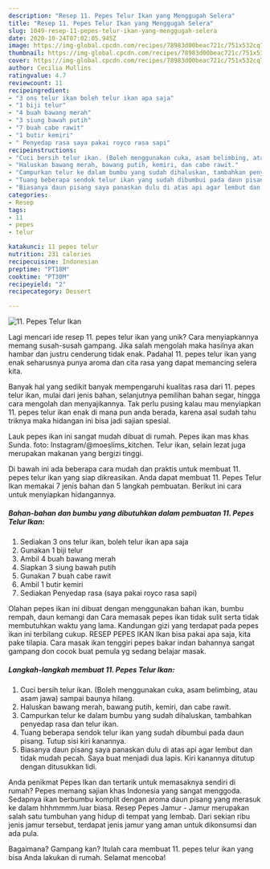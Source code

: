 ```yaml
---
description: "Resep 11. Pepes Telur Ikan yang Menggugah Selera"
title: "Resep 11. Pepes Telur Ikan yang Menggugah Selera"
slug: 1049-resep-11-pepes-telur-ikan-yang-menggugah-selera
date: 2020-10-24T07:02:05.945Z
image: https://img-global.cpcdn.com/recipes/78983d00beac721c/751x532cq70/11-pepes-telur-ikan-foto-resep-utama.jpg
thumbnail: https://img-global.cpcdn.com/recipes/78983d00beac721c/751x532cq70/11-pepes-telur-ikan-foto-resep-utama.jpg
cover: https://img-global.cpcdn.com/recipes/78983d00beac721c/751x532cq70/11-pepes-telur-ikan-foto-resep-utama.jpg
author: Cecilia Mullins
ratingvalue: 4.7
reviewcount: 11
recipeingredient:
- "3 ons telur ikan boleh telur ikan apa saja"
- "1 biji telur"
- "4 buah bawang merah"
- "3 siung bawah putih"
- "7 buah cabe rawit"
- "1 butir kemiri"
- " Penyedap rasa saya pakai royco rasa sapi"
recipeinstructions:
- "Cuci bersih telur ikan. (Boleh menggunakan cuka, asam belimbing, atau asam jawa) sampai baunya hilang."
- "Haluskan bawang merah, bawang putih, kemiri, dan cabe rawit."
- "Campurkan telur ke dalam bumbu yang sudah dihaluskan, tambahkan penyedap rasa dan telur ikan."
- "Tuang beberapa sendok telur ikan yang sudah dibumbui pada daun pisang. Tutup sisi kiri kanannya."
- "Biasanya daun pisang saya panaskan dulu di atas api agar lembut dan tidak mudah pecah. Saya buat menjadi dua lapis. Kiri kanannya ditutup dengan ditusukkan lidi."
categories:
- Resep
tags:
- 11
- pepes
- telur

katakunci: 11 pepes telur 
nutrition: 231 calories
recipecuisine: Indonesian
preptime: "PT18M"
cooktime: "PT30M"
recipeyield: "2"
recipecategory: Dessert

---
```



![11. Pepes Telur Ikan](https://img-global.cpcdn.com/recipes/78983d00beac721c/751x532cq70/11-pepes-telur-ikan-foto-resep-utama.jpg)

Lagi mencari ide resep 11. pepes telur ikan yang unik? Cara menyiapkannya memang susah-susah gampang. Jika salah mengolah maka hasilnya akan hambar dan justru cenderung tidak enak. Padahal 11. pepes telur ikan yang enak seharusnya punya aroma dan cita rasa yang dapat memancing selera kita.

Banyak hal yang sedikit banyak mempengaruhi kualitas rasa dari 11. pepes telur ikan, mulai dari jenis bahan, selanjutnya pemilihan bahan segar, hingga cara mengolah dan menyajikannya. Tak perlu pusing kalau mau menyiapkan 11. pepes telur ikan enak di mana pun anda berada, karena asal sudah tahu triknya maka hidangan ini bisa jadi sajian spesial.

Lauk pepes ikan ini sangat mudah dibuat di rumah. Pepes ikan mas khas Sunda. foto: Instagram/@moeslims_kitchen. Telur ikan, selain lezat juga merupakan makanan yang bergizi tinggi.


Di bawah ini ada beberapa cara mudah dan praktis untuk membuat 11. pepes telur ikan yang siap dikreasikan. Anda dapat membuat 11. Pepes Telur Ikan memakai 7 jenis bahan dan 5 langkah pembuatan. Berikut ini cara untuk menyiapkan hidangannya.

<!--inarticleads1-->

##### Bahan-bahan dan bumbu yang dibutuhkan dalam pembuatan 11. Pepes Telur Ikan:

1. Sediakan 3 ons telur ikan, boleh telur ikan apa saja
1. Gunakan 1 biji telur
1. Ambil 4 buah bawang merah
1. Siapkan 3 siung bawah putih
1. Gunakan 7 buah cabe rawit
1. Ambil 1 butir kemiri
1. Sediakan  Penyedap rasa (saya pakai royco rasa sapi)


Olahan pepes ikan ini dibuat dengan menggunakan bahan ikan, bumbu rempah, daun kemangi dan Cara memasak pepes ikan tidak sulit serta tidak membutuhkan waktu yang lama. Kandungan gizi yang terdapat pada pepes ikan ini terbilang cukup. RESEP PEPES IKAN Ikan bisa pakai apa saja, kita pake tilapia. Cara masak ikan tenggiri pepes bakar indan bahannya sangat gampang don cocok buat pemula yg sedang belajar masak. 

<!--inarticleads2-->

##### Langkah-langkah membuat 11. Pepes Telur Ikan:

1. Cuci bersih telur ikan. (Boleh menggunakan cuka, asam belimbing, atau asam jawa) sampai baunya hilang.
1. Haluskan bawang merah, bawang putih, kemiri, dan cabe rawit.
1. Campurkan telur ke dalam bumbu yang sudah dihaluskan, tambahkan penyedap rasa dan telur ikan.
1. Tuang beberapa sendok telur ikan yang sudah dibumbui pada daun pisang. Tutup sisi kiri kanannya.
1. Biasanya daun pisang saya panaskan dulu di atas api agar lembut dan tidak mudah pecah. Saya buat menjadi dua lapis. Kiri kanannya ditutup dengan ditusukkan lidi.


Anda penikmat Pepes Ikan dan tertarik untuk memasaknya sendiri di rumah? Pepes memang sajian khas Indonesia yang sangat menggoda. Sedapnya ikan berbumbu komplit dengan aroma daun pisang yang merasuk ke dalam hhhmmmm.luar biasa. Resep Pepes Jamur - Jamur merupakan salah satu tumbuhan yang hidup di tempat yang lembab. Dari sekian ribu jenis jamur tersebut, terdapat jenis jamur yang aman untuk dikonsumsi dan ada pula. 

Bagaimana? Gampang kan? Itulah cara membuat 11. pepes telur ikan yang bisa Anda lakukan di rumah. Selamat mencoba!
